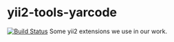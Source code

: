 # yii2-tools-yarcode
[![Build Status](https://travis-ci.org/yarcode/yii2-app-yarcode.svg?branch=master)](https://travis-ci.org/yarcode/yii2-app-yarcode)
Some yii2 extensions we use in our work.


